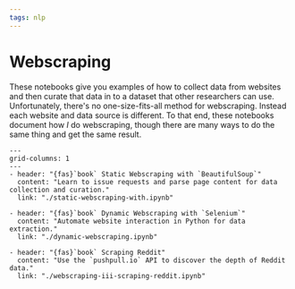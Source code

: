 ```yaml
---
tags: nlp
---
```


# Webscraping

These notebooks give you examples of how to collect data from websites and then curate that data in to a dataset that other researchers can use. Unfortunately, there's no one-size-fits-all method for webscraping. Instead each website and data source is different. To that end, these notebooks document how *I* do webscraping, though there are many ways to do the same thing and get the same result.

```{gallery-grid}
---
grid-columns: 1
---
- header: "{fas}`book` Static Webscraping with `BeautifulSoup`"
  content: "Learn to issue requests and parse page content for data collection and curation."
  link: "./static-webscraping-with.ipynb"

- header: "{fas}`book` Dynamic Webscraping with `Selenium`"
  content: "Automate website interaction in Python for data extraction."
  link: "./dynamic-webscraping.ipynb"

- header: "{fas}`book` Scraping Reddit"
  content: "Use the `pushpull.io` API to discover the depth of Reddit data."
  link: "./webscraping-iii-scraping-reddit.ipynb"
```
